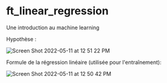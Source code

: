 # ft_linear_regression
Une introduction au machine learning

Hypothèse :

![Screen Shot 2022-05-11 at 12 51 22 PM](https://user-images.githubusercontent.com/77042040/167832913-a7613b76-8260-4e2e-ba86-74b575587fe9.png)


Formule de la régression linéaire (utilisée pour l'entraînement):

![Screen Shot 2022-05-11 at 12 50 42 PM](https://user-images.githubusercontent.com/77042040/167832835-8364c0b0-1e2f-4c2c-a732-754a6cb3588b.png)
